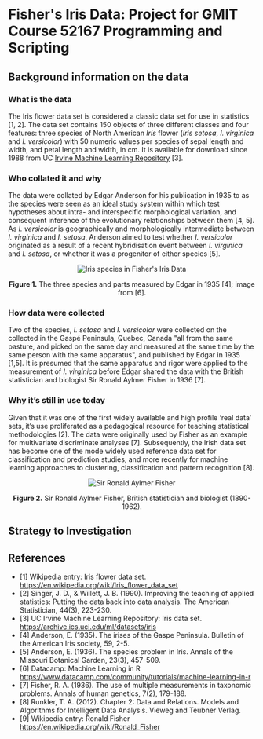 # Fisher's Iris Data: Project for GMIT Course 52167 Programming and Scripting

## Background information on the data
### What is the data
The Iris flower data set is considered a classic data set for use in statistics [1, 2].  The data set contains 150 objects of three different classes and four features: three species of North American *Iris* flower (*Iris setosa*, *I. virginica* and *I. versicolor*) with 50 numeric values per species of sepal length and width, and petal length and width, in cm.  It is available for download since 1988 from UC [Irvine Machine Learning Repository](https://archive.ics.uci.edu/ml/datasets/iris) [3].

### Who collated it and why
The data were collated by Edgar Anderson for his publication in 1935 to as the species were seen as an ideal study system within which test hypotheses about intra- and interspecific morphological variation, and consequent inference of the evolutionary relationships between them [4, 5]. As *I. versicolor* is geographically and morphologically intermediate between *I. virginica* and *I. setosa*, Anderson aimed to test whether *I. versicolor* originated as a result of a recent hybridisation event between *I. virginica* and *I. setosa*, or whether it was a progenitor of either species [5].  

<p align="center">
  <img alt="Iris species in Fisher's Iris Data" src="https://s3.amazonaws.com/assets.datacamp.com/blog_assets/Machine+Learning+R/iris-machinelearning.png">
</p>
<p align="center">
  <b>Figure 1.</b> The three species and parts measured by Edgar in 1935 [4]; image from [6].<br>
</p>

### How data were collected
Two of the species, *I. setosa* and *I. versicolor* were collected on the collected in the Gaspé Peninsula, Quebec, Canada "all from the same pasture, and picked on the same day and measured at the same time by the same person with the same apparatus", and published by Edgar in 1935 [1,5].  It is presumed that the same apparatus and rigor were applied to the measurement of *I. virginica* before Edgar shared the data with the British statistician and biologist Sir Ronald Aylmer Fisher in 1936 [7].  

### Why it’s still in use today
Given that it was one of the first widely available and high profile ‘real data’ sets, it’s use proliferated as a pedagogical resource for teaching statistical methodologies [2].  The data were originally used by Fisher as an example for multivariate discriminate analyses [7].  Subsequently, the Irish data set has become one of the mode widely used reference data set for classification and prediction studies, and more recently for machine learning approaches to clustering, classification and pattern recognition [8]. 

<p align="center">
  <img alt="Sir Ronald Aylmer Fisher" src="http://www.swlearning.com/quant/kohler/stat/biographical_sketches/Fisher_3.jpeg">
</p>
<p align="center">
  <b>Figure 2.</b> Sir Ronald Aylmer Fisher, British statistician and biologist (1890-1962).<br>
</p>

## Strategy to Investigation

## References

* [1]	Wikipedia entry: Iris flower data set.
	https://en.wikipedia.org/wiki/Iris_flower_data_set
* [2]	Singer, J. D., & Willett, J. B. (1990). Improving the teaching of applied statistics: Putting the data back into data analysis. The American Statistician, 44(3), 223-230.
* [3]	UC Irvine Machine Learning Repository: Iris data set.
	https://archive.ics.uci.edu/ml/datasets/iris
* [4]	Anderson, E. (1935). The irises of the Gaspe Peninsula. Bulletin of the American Iris society, 59, 2-5.
* [5]	Anderson, E. (1936). The species problem in Iris. Annals of the Missouri Botanical Garden, 23(3), 457-509.
* [6]	Datacamp: Machine Learning in R
	https://www.datacamp.com/community/tutorials/machine-learning-in-r
* [7]	Fisher, R. A. (1936). The use of multiple measurements in taxonomic problems. Annals of human genetics, 7(2), 179-188.
* [8]	Runkler, T. A. (2012). Chapter 2: Data and Relations. Models and Algorithms for Intelligent Data Analysis. Vieweg and Teubner Verlag.
* [9]	Wikipedia entry: Ronald Fisher
	https://en.wikipedia.org/wiki/Ronald_Fisher


